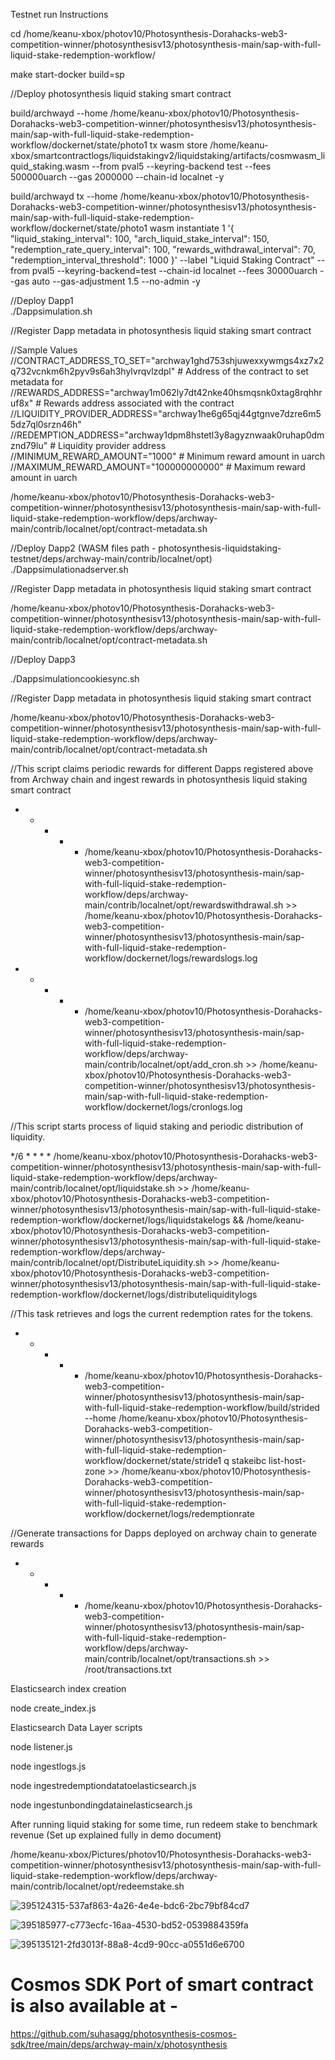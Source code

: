 Testnet run Instructions 

cd /home/keanu-xbox/photov10/Photosynthesis-Dorahacks-web3-competition-winner/photosynthesisv13/photosynthesis-main/sap-with-full-liquid-stake-redemption-workflow/

make start-docker build=sp

//Deploy photosynthesis liquid staking smart contract 

build/archwayd --home /home/keanu-xbox/photov10/Photosynthesis-Dorahacks-web3-competition-winner/photosynthesisv13/photosynthesis-main/sap-with-full-liquid-stake-redemption-workflow/dockernet/state/photo1 tx wasm store /home/keanu-xbox/smartcontractlogs/liquidstakingv2/liquidstaking/artifacts/cosmwasm_liquid_staking.wasm --from pval5 --keyring-backend test --fees 500000uarch --gas 2000000 --chain-id localnet -y

build/archwayd tx --home /home/keanu-xbox/photov10/Photosynthesis-Dorahacks-web3-competition-winner/photosynthesisv13/photosynthesis-main/sap-with-full-liquid-stake-redemption-workflow/dockernet/state/photo1 wasm instantiate 1 '{
     "liquid_staking_interval": 100,
     "arch_liquid_stake_interval": 150,
     "redemption_rate_query_interval": 100,
     "rewards_withdrawal_interval": 70,
     "redemption_interval_threshold": 1000
   }' --label "Liquid Staking Contract" --from pval5 --keyring-backend=test --chain-id localnet --fees 30000uarch --gas auto --gas-adjustment 1.5 --no-admin -y
   
//Deploy Dapp1    
./Dappsimulation.sh

//Register Dapp metadata in photosynthesis liquid staking smart contract

//Sample Values
//CONTRACT_ADDRESS_TO_SET="archway1ghd753shjuwexxywmgs4xz7x2q732vcnkm6h2pyv9s6ah3hylvrqvlzdpl"  # Address of the contract to set metadata for
//REWARDS_ADDRESS="archway1m062ly7dt42nke40hsmqsnk0xtag8rqhhruf8x"  # Rewards address associated with the contract
//LIQUIDITY_PROVIDER_ADDRESS="archway1he6g65qj44gtgnve7dzre6m55dz7ql0srzn46h"
//REDEMPTION_ADDRESS="archway1dpm8hstetl3y8agyznwaak0ruhap0dmznd79lu"  # Liquidity provider address
//MINIMUM_REWARD_AMOUNT="1000"  # Minimum reward amount in uarch 
//MAXIMUM_REWARD_AMOUNT="100000000000" # Maximum reward amount in uarch  

/home/keanu-xbox/photov10/Photosynthesis-Dorahacks-web3-competition-winner/photosynthesisv13/photosynthesis-main/sap-with-full-liquid-stake-redemption-workflow/deps/archway-main/contrib/localnet/opt/contract-metadata.sh

//Deploy Dapp2
(WASM files path - photosynthesis-liquidstaking-testnet/deps/archway-main/contrib/localnet/opt)
./Dappsimulationadserver.sh

//Register Dapp metadata in photosynthesis liquid staking smart contract 

/home/keanu-xbox/photov10/Photosynthesis-Dorahacks-web3-competition-winner/photosynthesisv13/photosynthesis-main/sap-with-full-liquid-stake-redemption-workflow/deps/archway-main/contrib/localnet/opt/contract-metadata.sh

//Deploy Dapp3

./Dappsimulationcookiesync.sh 

//Register Dapp metadata in photosynthesis liquid staking smart contract 

/home/keanu-xbox/photov10/Photosynthesis-Dorahacks-web3-competition-winner/photosynthesisv13/photosynthesis-main/sap-with-full-liquid-stake-redemption-workflow/deps/archway-main/contrib/localnet/opt/contract-metadata.sh


//This script claims periodic rewards for different Dapps registered above from Archway chain and ingest rewards in photosynthesis liquid staking smart contract


* * * * * /home/keanu-xbox/photov10/Photosynthesis-Dorahacks-web3-competition-winner/photosynthesisv13/photosynthesis-main/sap-with-full-liquid-stake-redemption-workflow/deps/archway-main/contrib/localnet/opt/rewardswithdrawal.sh >> /home/keanu-xbox/photov10/Photosynthesis-Dorahacks-web3-competition-winner/photosynthesisv13/photosynthesis-main/sap-with-full-liquid-stake-redemption-workflow/dockernet/logs/rewardslogs.log



* * * * * /home/keanu-xbox/photov10/Photosynthesis-Dorahacks-web3-competition-winner/photosynthesisv13/photosynthesis-main/sap-with-full-liquid-stake-redemption-workflow/deps/archway-main/contrib/localnet/opt/add_cron.sh >> /home/keanu-xbox/photov10/Photosynthesis-Dorahacks-web3-competition-winner/photosynthesisv13/photosynthesis-main/sap-with-full-liquid-stake-redemption-workflow/dockernet/logs/cronlogs.log


//This script starts process of liquid staking and periodic distribution of liquidity.


*/6 * * * * /home/keanu-xbox/photov10/Photosynthesis-Dorahacks-web3-competition-winner/photosynthesisv13/photosynthesis-main/sap-with-full-liquid-stake-redemption-workflow/deps/archway-main/contrib/localnet/opt/liquidstake.sh >> /home/keanu-xbox/photov10/Photosynthesis-Dorahacks-web3-competition-winner/photosynthesisv13/photosynthesis-main/sap-with-full-liquid-stake-redemption-workflow/dockernet/logs/liquidstakelogs && /home/keanu-xbox/photov10/Photosynthesis-Dorahacks-web3-competition-winner/photosynthesisv13/photosynthesis-main/sap-with-full-liquid-stake-redemption-workflow/deps/archway-main/contrib/localnet/opt/DistributeLiquidity.sh >> /home/keanu-xbox/photov10/Photosynthesis-Dorahacks-web3-competition-winner/photosynthesisv13/photosynthesis-main/sap-with-full-liquid-stake-redemption-workflow/dockernet/logs/distributeliquiditylogs


//This task retrieves and logs the current redemption rates for the tokens.

* * * * * /home/keanu-xbox/photov10/Photosynthesis-Dorahacks-web3-competition-winner/photosynthesisv13/photosynthesis-main/sap-with-full-liquid-stake-redemption-workflow/build/strided --home /home/keanu-xbox/photov10/Photosynthesis-Dorahacks-web3-competition-winner/photosynthesisv13/photosynthesis-main/sap-with-full-liquid-stake-redemption-workflow/dockernet/state/stride1 q stakeibc list-host-zone >> /home/keanu-xbox/photov10/Photosynthesis-Dorahacks-web3-competition-winner/photosynthesisv13/photosynthesis-main/sap-with-full-liquid-stake-redemption-workflow/dockernet/logs/redemptionrate


//Generate transactions for Dapps deployed on archway chain to generate rewards  

* * * * * /home/keanu-xbox/photov10/Photosynthesis-Dorahacks-web3-competition-winner/photosynthesisv13/photosynthesis-main/sap-with-full-liquid-stake-redemption-workflow/deps/archway-main/contrib/localnet/opt/transactions.sh >> /root/transactions.txt



Elasticsearch index creation 

node create_index.js


Elasticsearch Data Layer scripts 


node listener.js


node ingestlogs.js


node ingestredemptiondatatoelasticsearch.js


node ingestunbondingdatainelasticsearch.js


After running liquid staking for some time, run redeem stake to benchmark revenue (Set up explained fully in demo document)

/home/keanu-xbox/Pictures/photov10/Photosynthesis-Dorahacks-web3-competition-winner/photosynthesisv13/photosynthesis-main/sap-with-full-liquid-stake-redemption-workflow/deps/archway-main/contrib/localnet/opt/redeemstake.sh



![395124315-537af863-4a26-4e4e-bdc6-2bc79bf84cd7](https://github.com/user-attachments/assets/3af51e9d-a574-4023-8243-8a80d2dd00b9)



![395185977-c773ecfc-16aa-4530-bd52-0539884359fa](https://github.com/user-attachments/assets/e97e8c56-4889-47b2-9ccc-dc0e47ebe296)



![395135121-2fd3013f-88a8-4cd9-90cc-a0551d6e6700](https://github.com/user-attachments/assets/ebef78c9-ff27-4523-9f65-e34209b2a736)


# Cosmos SDK Port of smart contract is also available at - 

https://github.com/suhasagg/photosynthesis-cosmos-sdk/tree/main/deps/archway-main/x/photosynthesis

